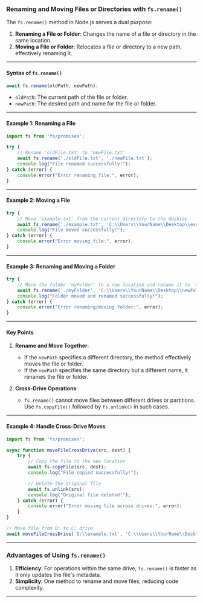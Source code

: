 ### **Renaming and Moving Files or Directories with `fs.rename()`**

The `fs.rename()` method in Node.js serves a dual purpose:
1. **Renaming a File or Folder**: Changes the name of a file or directory in the same location.
2. **Moving a File or Folder**: Relocates a file or directory to a new path, effectively renaming it.

---

#### **Syntax of `fs.rename()`**
```javascript
await fs.rename(oldPath, newPath);
```

- `oldPath`: The current path of the file or folder.
- `newPath`: The desired path and name for the file or folder.

---

#### **Example 1: Renaming a File**
```javascript
import fs from 'fs/promises';

try {
    // Rename 'oldFile.txt' to 'newFile.txt'
    await fs.rename('./oldFile.txt', './newFile.txt');
    console.log("File renamed successfully!");
} catch (error) {
    console.error("Error renaming file:", error);
}
```

---

#### **Example 2: Moving a File**
```javascript
try {
    // Move 'example.txt' from the current directory to the desktop
    await fs.rename('./example.txt', 'C:\\Users\\YourName\\Desktop\\example.txt');
    console.log("File moved successfully!");
} catch (error) {
    console.error("Error moving file:", error);
}
```

---

#### **Example 3: Renaming and Moving a Folder**
```javascript
try {
    // Move the folder 'myFolder' to a new location and rename it to 'newFolder'
    await fs.rename('./myFolder', 'C:\\Users\\YourName\\Desktop\\newFolder');
    console.log("Folder moved and renamed successfully!");
} catch (error) {
    console.error("Error renaming/moving folder:", error);
}
```

---

#### **Key Points**
1. **Rename and Move Together**: 
   - If the `newPath` specifies a different directory, the method effectively moves the file or folder.
   - If the `newPath` specifies the same directory but a different name, it renames the file or folder.

2. **Cross-Drive Operations**:
   - `fs.rename()` cannot move files between different drives or partitions. Use `fs.copyFile()` followed by `fs.unlink()` in such cases.

---

#### **Example 4: Handle Cross-Drive Moves**
```javascript
import fs from 'fs/promises';

async function moveFileCrossDrive(src, dest) {
    try {
        // Copy the file to the new location
        await fs.copyFile(src, dest);
        console.log("File copied successfully!");

        // Delete the original file
        await fs.unlink(src);
        console.log("Original file deleted!");
    } catch (error) {
        console.error("Error moving file across drives:", error);
    }
}

// Move file from D: to C: drive
await moveFileCrossDrive('D:\\example.txt', 'C:\\Users\\YourName\\Desktop\\example.txt');
```

---

### **Advantages of Using `fs.rename()`**
1. **Efficiency**: For operations within the same drive, `fs.rename()` is faster as it only updates the file's metadata.
2. **Simplicity**: One method to rename and move files, reducing code complexity.
---